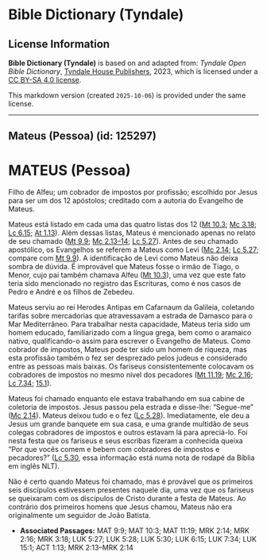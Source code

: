 # Bible Dictionary (Tyndale)

## License Information

**Bible Dictionary (Tyndale)** is based on and adapted from: _Tyndale Open Bible Dictionary_, [Tyndale House Publishers](https://tyndaleopenresources.com/), 2023, which is licensed under a [CC BY-SA 4.0 license](https://creativecommons.org/licenses/by-sa/4.0/legalcode.en).

This markdown version (created `2025-10-06`) is provided under the same license.



--------------------------------

## Mateus (Pessoa) (id: 125297)

MATEUS (Pessoa)
===============

Filho de Alfeu; um cobrador de impostos por profissão; escolhido por Jesus para ser um dos 12 apóstolos; creditado com a autoria do Evangelho de Mateus.

Mateus está listado em cada uma das quatro listas dos 12 ([Mt 10\.3](https://ref.ly/Matt10:3); [Mc 3\.18](https://ref.ly/Mark3:18); [Lc 6\.15](https://ref.ly/Luke6:15); [At 1\.13](https://ref.ly/Acts1:13)). Além dessas listas, Mateus é mencionado apenas no relato de seu chamado ([Mt 9\.9](https://ref.ly/Matt9:9); [Mc 2\.13–14](https://ref.ly/Mark2:13-Mark2:14); [Lc 5\.27](https://ref.ly/Luke5:27)). Antes de seu chamado apostólico, os Evangelhos se referem a Mateus como Levi ([Mc 2\.14](https://ref.ly/Mark2:14); [Lc 5\.27](https://ref.ly/Luke5:27); compare com [Mt 9\.9](https://ref.ly/Matt9:9)). A identificação de Levi como Mateus não deixa sombra de dúvida. É improvável que Mateus fosse o irmão de Tiago, o Menor, cujo pai também chamava Alfeu ([Mt 10\.3](https://ref.ly/Matt10:3)), uma vez que este fato teria sido mencionado no registro das Escrituras, como é nos casos de Pedro e André e os filhos de Zebedeu.

Mateus serviu ao rei Herodes Antipas em Cafarnaum da Galileia, coletando tarifas sobre mercadorias que atravessavam a estrada de Damasco para o Mar Mediterrâneo. Para trabalhar nesta capacidade, Mateus teria sido um homem educado, familiarizado com a língua grega, bem como o aramaico nativo, qualificando\-o assim para escrever o Evangelho de Mateus. Como cobrador de impostos, Mateus pode ter sido um homem de riqueza, mas esta profissão também o fez ser desprezado pelos judeus e considerado entre as pessoas mais baixas. Os fariseus consistentemente colocavam os cobradores de impostos no mesmo nível dos pecadores ([Mt 11\.19](https://ref.ly/Matt11:19); [Mc 2\.16](https://ref.ly/Mark2:16); [Lc 7\.34](https://ref.ly/Luke7:34); [15\.1](https://ref.ly/Luke15:1)).

Mateus foi chamado enquanto ele estava trabalhando em sua cabine de coletoria de impostos. Jesus passou pela estrada e disse\-lhe: “Segue\-me” ([Mc 2\.14](https://ref.ly/Mark2:14)). Mateus deixou tudo e o fez ([Lc 5\.28](https://ref.ly/Luke5:28)). Imediatamente, ele deu a Jesus um grande banquete em sua casa, e uma grande multidão de seus colegas cobradores de impostos e outros estavam lá para apreciá\-lo. Foi nesta festa que os fariseus e seus escribas fizeram a conhecida queixa “Por que vocês comem e bebem com cobradores de impostos e pecadores?” ([Lc 5\.30](https://ref.ly/Luke5:30), essa informação está numa nota de rodapé da Bíblia em inglês NLT).

Não é certo quando Mateus foi chamado, mas é provável que os primeiros seis discípulos estivessem presentes naquele dia, uma vez que os fariseus se queixaram com os discípulos de Cristo durante a festa de Mateus. Ao contrário dos primeiros homens que Jesus chamou, Mateus não era originalmente um seguidor de João Batista.

* **Associated Passages:** MAT 9:9; MAT 10:3; MAT 11:19; MRK 2:14; MRK 2:16; MRK 3:18; LUK 5:27; LUK 5:28; LUK 5:30; LUK 6:15; LUK 7:34; LUK 15:1; ACT 1:13; MRK 2:13–MRK 2:14

